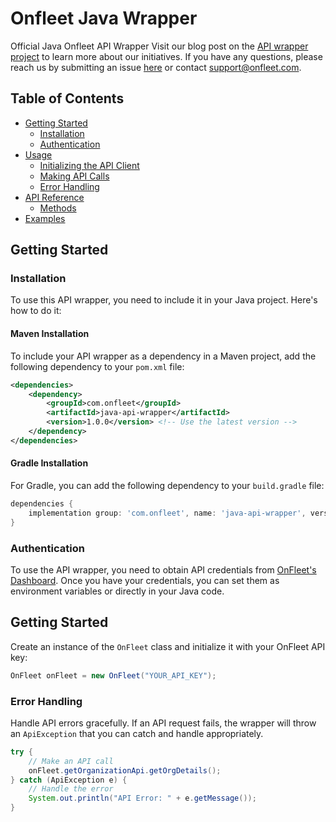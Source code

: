 # Onfleet Java Wrapper

Official Java Onfleet API Wrapper
Visit our blog post on the  [API wrapper project](https://onfleet.com/blog/api-wrappers-explained/)  to learn more about our initiatives. If you have any questions, please reach us by submitting an issue  [here](https://github.com/onfleet/java-onfleet/issues)  or contact  [support@onfleet.com](mailto:support@onfleet.com).

## Table of Contents
- [Getting Started](#getting-started)
    - [Installation](#installation)
    - [Authentication](#authentication)
- [Usage](#usage)
    - [Initializing the API Client](#initializing-the-api-client)
    - [Making API Calls](#making-api-calls)
    - [Error Handling](#error-handling)
- [API Reference](#api-reference)
    - [Methods](#methods)
- [Examples](#examples)

## Getting Started

### Installation

To use this API wrapper, you need to include it in your Java project. Here's how to do it:

#### Maven Installation

To include your API wrapper as a dependency in a Maven project, add the following dependency to your `pom.xml` file:

```xml
<dependencies>
    <dependency>
        <groupId>com.onfleet</groupId>
        <artifactId>java-api-wrapper</artifactId>
        <version>1.0.0</version> <!-- Use the latest version -->
    </dependency>
</dependencies>
```

#### Gradle Installation

For Gradle, you can add the following dependency to your `build.gradle` file:

```groovy
dependencies {
    implementation group: 'com.onfleet', name: 'java-api-wrapper', version: '1.0.0' // Use the latest version
}
```

### Authentication

To use the API wrapper, you need to obtain API credentials from [OnFleet's Dashboard](https://onfleet.com/dashboard#/manage). Once you have your credentials, you can set them as environment variables or directly in your Java code.

## Getting Started
Create an instance of the `OnFleet` class and initialize it with your OnFleet API key:

```java
OnFleet onFleet = new OnFleet("YOUR_API_KEY");
```

### Error Handling
Handle API errors gracefully. If an API request fails, the wrapper will throw an `ApiException` that you can catch and handle appropriately.

```java
try {
    // Make an API call
    onFleet.getOrganizationApi.getOrgDetails();
} catch (ApiException e) {
    // Handle the error
    System.out.println("API Error: " + e.getMessage());
}
```


